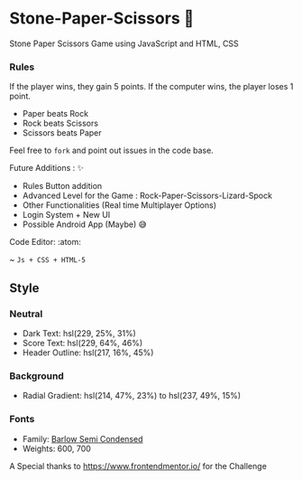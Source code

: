 # Stone-Paper-Scissors :tada: 
Stone Paper Scissors Game using JavaScript and HTML, CSS

### Rules

If the player wins, they gain 5 points. If the computer wins, the player loses 1 point.

- Paper beats Rock
- Rock beats Scissors
- Scissors beats Paper

Feel free to `fork` and point out issues in the code base.

Future Additions : :sparkles:
- Rules Button addition 
- Advanced Level for the Game : Rock-Paper-Scissors-Lizard-Spock
- Other Functionalities (Real time Multiplayer Options)
- Login System + New UI
- Possible Android App (Maybe) :sweat_smile:

Code Editor: :atom:

~ `Js + CSS + HTML-5`

## Style

### Neutral

- Dark Text: hsl(229, 25%, 31%)
- Score Text: hsl(229, 64%, 46%)
- Header Outline: hsl(217, 16%, 45%)

### Background

- Radial Gradient: hsl(214, 47%, 23%) to hsl(237, 49%, 15%)

### Fonts

- Family: [Barlow Semi Condensed](https://fonts.google.com/specimen/Barlow+Semi+Condensed)
- Weights: 600, 700

A Special thanks to https://www.frontendmentor.io/ for the Challenge
